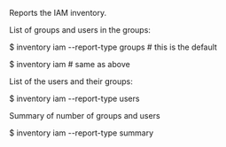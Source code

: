 Reports the IAM inventory.

List of groups and users in the groups:

$ inventory iam --report-type groups # this is the default

$ inventory iam  # same as above

List of the users and their groups:

$ inventory iam --report-type users

Summary of number of groups and users

$ inventory iam --report-type summary
